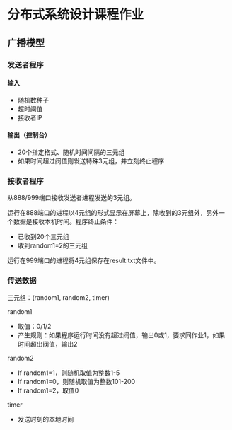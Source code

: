 # 分布式系统设计课程作业
## 广播模型
### 发送者程序
#### 输入
- 随机数种子
- 超时阈值
- 接收者IP
#### 输出（控制台）
- 20个指定格式、随机时间间隔的三元组
- 如果时间超过阀值则发送特殊3元组，并立刻终止程序
### 接收者程序
从888/999端口接收发送者进程发送的3元组。

运行在888端口的进程以4元组的形式显示在屏幕上，除收到的3元组外，另外一个数据是接收本机时间。程序终止条件：

- 已收到20个三元组
- 收到random1=2的三元组

运行在999端口的进程将4元组保存在result.txt文件中。
### 传送数据
三元组：(random1, random2, timer)

random1
- 取值：0/1/2
- 产生规则：如果程序运行时间没有超过阀值，输出0或1，要求同作业1，如果时间超出阀值，输出2

random2
- If random1=1，则随机取值为整数1-5
- If random1=0，则随机取值为整数101-200
- If random1=2，取值0

timer
- 发送时刻的本地时间
